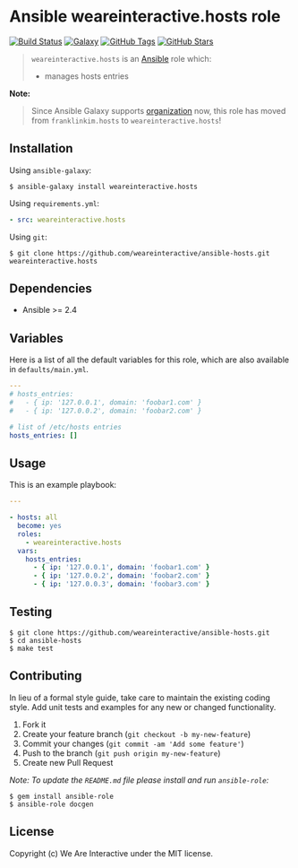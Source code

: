 # Ansible weareinteractive.hosts role

[![Build Status](https://img.shields.io/travis/weareinteractive/ansible-hosts.svg)](https://travis-ci.org/weareinteractive/ansible-hosts)
[![Galaxy](http://img.shields.io/badge/galaxy-weareinteractive.hosts-blue.svg)](https://galaxy.ansible.com/weareinteractive/hosts)
[![GitHub Tags](https://img.shields.io/github/tag/weareinteractive/ansible-hosts.svg)](https://github.com/weareinteractive/ansible-hosts)
[![GitHub Stars](https://img.shields.io/github/stars/weareinteractive/ansible-hosts.svg)](https://github.com/weareinteractive/ansible-hosts)

> `weareinteractive.hosts` is an [Ansible](http://www.ansible.com) role which:
>
> * manages hosts entries

**Note:**

> Since Ansible Galaxy supports [organization](https://www.ansible.com/blog/ansible-galaxy-2-release) now, this role has moved from `franklinkim.hosts` to `weareinteractive.hosts`!

## Installation

Using `ansible-galaxy`:

```shell
$ ansible-galaxy install weareinteractive.hosts
```

Using `requirements.yml`:

```yaml
- src: weareinteractive.hosts
```

Using `git`:

```shell
$ git clone https://github.com/weareinteractive/ansible-hosts.git weareinteractive.hosts
```

## Dependencies

* Ansible >= 2.4

## Variables

Here is a list of all the default variables for this role, which are also available in `defaults/main.yml`.

```yaml
---
# hosts_entries:
#   - { ip: '127.0.0.1', domain: 'foobar1.com' }
#   - { ip: '127.0.0.2', domain: 'foobar2.com' }

# list of /etc/hosts entries
hosts_entries: []

```


## Usage

This is an example playbook:

```yaml
---

- hosts: all
  become: yes
  roles:
    - weareinteractive.hosts
  vars:
    hosts_entries:
      - { ip: '127.0.0.1', domain: 'foobar1.com' }
      - { ip: '127.0.0.2', domain: 'foobar2.com' }
      - { ip: '127.0.0.3', domain: 'foobar3.com' }

```


## Testing

```shell
$ git clone https://github.com/weareinteractive/ansible-hosts.git
$ cd ansible-hosts
$ make test
```

## Contributing
In lieu of a formal style guide, take care to maintain the existing coding style. Add unit tests and examples for any new or changed functionality.

1. Fork it
2. Create your feature branch (`git checkout -b my-new-feature`)
3. Commit your changes (`git commit -am 'Add some feature'`)
4. Push to the branch (`git push origin my-new-feature`)
5. Create new Pull Request

*Note: To update the `README.md` file please install and run `ansible-role`:*

```shell
$ gem install ansible-role
$ ansible-role docgen
```

## License
Copyright (c) We Are Interactive under the MIT license.
